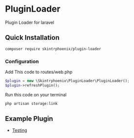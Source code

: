 # PluginLoader
Plugin Loader for laravel

## Quick Installation

```bash
composer require skintrphoenix/plugin-loader
```
### Configuration

Add This code to routes/web.php
```php
$plugin = new \Skintrphoenix\PluginLoader\PluginLoader();
$plugin->refreshPlugin();
```

Run this code on your terminal
```bash
php artisan storage:link
```

## Example Plugin

- [Testing](https://github.com/Skintrphoenix/TestingPlugin)
